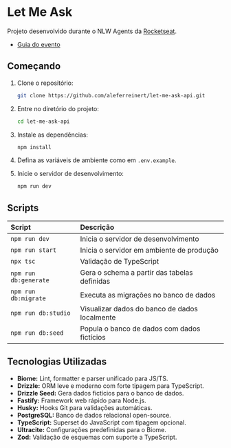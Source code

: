 # Let Me Ask

Projeto desenvolvido durante o NLW Agents da [Rocketseat](https://github.com/Rocketseat).

- [Guia do evento](https://efficient-sloth-d85.notion.site/NLW-Agents-Guia-do-evento-21b395da57708061b24cc1aa48c0fb3a)

## Começando

1. Clone o repositório:

   ```sh
   git clone https://github.com/aleferreinert/let-me-ask-api.git
   ```

2. Entre no diretório do projeto:

   ```sh
   cd let-me-ask-api
   ```

3. Instale as dependências:

   ```sh
   npm install
   ```

4. Defina as variáveis de ambiente como em `.env.example`.
5. Inicie o servidor de desenvolvimento:

   ```sh
   npm run dev
   ```

## Scripts

| Script                | Descrição                                     |
| :-------------------- | :-------------------------------------------- |
| `npm run dev`         | Inicia o servidor de desenvolvimento          |
| `npm run start`       | Inicia o servidor em ambiente de produção     |
| `npx tsc`             | Validação de TypeScript                       |
| `npm run db:generate` | Gera o schema a partir das tabelas definidas  |
| `npm run db:migrate`  | Executa as migrações no banco de dados        |
| `npm run db:studio`   | Visualizar dados do banco de dados localmente |
| `npm run db:seed`     | Popula o banco de dados com dados fictícios   |

## Tecnologias Utilizadas

- **Biome:** Lint, formatter e parser unificado para JS/TS.
- **Drizzle:** ORM leve e moderno com forte tipagem para TypeScript.
- **Drizzle Seed:** Gera dados fictícios para o banco de dados.
- **Fastify:** Framework web rápido para Node.js.
- **Husky:** Hooks Git para validações automáticas.
- **PostgreSQL:** Banco de dados relacional open-source.
- **TypeScript:** Superset do JavaScript com tipagem opcional.
- **Ultracite:** Configurações predefinidas para o Biome.
- **Zod:** Validação de esquemas com suporte a TypeScript.

